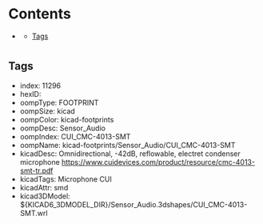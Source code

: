 



Contents
========

* [](#)
	* [Tags](#tags)

# 

## Tags

- index: 11296
- hexID: 
- oompType: FOOTPRINT
- oompSize: kicad
- oompColor: kicad-footprints
- oompDesc: Sensor_Audio
- oompIndex: CUI_CMC-4013-SMT
- oompName: kicad-footprints/Sensor_Audio/CUI_CMC-4013-SMT
- kicadDesc: Omnidirectional, -42dB, reflowable, electret condenser microphone https://www.cuidevices.com/product/resource/cmc-4013-smt-tr.pdf
- kicadTags: Microphone CUI
- kicadAttr: smd
- kicad3DModel: ${KICAD6_3DMODEL_DIR}/Sensor_Audio.3dshapes/CUI_CMC-4013-SMT.wrl
